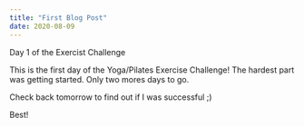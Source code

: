 ```yaml
---
title: "First Blog Post"
date: 2020-08-09
---
```



Day 1 of the Exercist Challenge

This is the first day of the Yoga/Pilates Exercise Challenge! The hardest part was getting started. Only two mores days to go.

Check back tomorrow to find out if I was successful ;)

Best!
